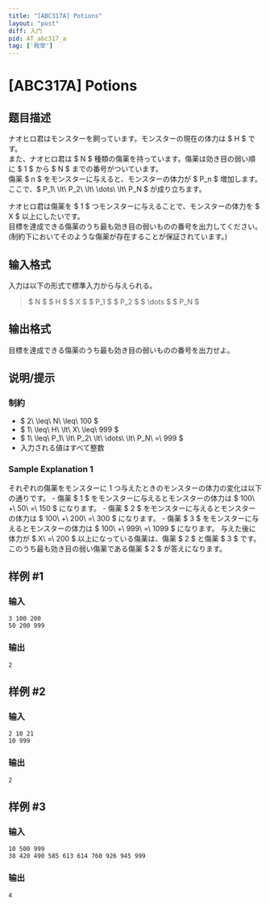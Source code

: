 ```yaml
---
title: "[ABC317A] Potions"
layout: "post"
diff: 入门
pid: AT_abc317_a
tag: ['枚举']
---
```


# [ABC317A] Potions

## 题目描述

[problemUrl]: https://atcoder.jp/contests/abc317/tasks/abc317_a

ナオヒロ君はモンスターを飼っています。モンスターの現在の体力は $ H $ です。  
また、ナオヒロ君は $ N $ 種類の傷薬を持っています。傷薬は効き目の弱い順に $ 1 $ から $ N $ までの番号がついています。  
傷薬 $ n $ をモンスターに与えると、モンスターの体力が $ P_n $ 増加します。ここで、$ P_1\ \lt\ P_2\ \lt\ \dots\ \lt\ P_N $ が成り立ちます。

ナオヒロ君は傷薬を $ 1 $ つモンスターに与えることで、モンスターの体力を $ X $ 以上にしたいです。  
目標を達成できる傷薬のうち最も効き目の弱いものの番号を出力してください。(制約下においてそのような傷薬が存在することが保証されています。)

## 输入格式

入力は以下の形式で標準入力から与えられる。

> $ N $ $ H $ $ X $ $ P_1 $ $ P_2 $ $ \dots $ $ P_N $

## 输出格式

目標を達成できる傷薬のうち最も効き目の弱いものの番号を出力せよ。

## 说明/提示

### 制約

- $ 2\ \leq\ N\ \leq\ 100 $
- $ 1\ \leq\ H\ \lt\ X\ \leq\ 999 $
- $ 1\ \leq\ P_1\ \lt\ P_2\ \lt\ \dots\ \lt\ P_N\ =\ 999 $
- 入力される値はすべて整数

### Sample Explanation 1

それぞれの傷薬をモンスターに 1 つ与えたときのモンスターの体力の変化は以下の通りです。 - 傷薬 $ 1 $ をモンスターに与えるとモンスターの体力は $ 100\ +\ 50\ =\ 150 $ になります。 - 傷薬 $ 2 $ をモンスターに与えるとモンスターの体力は $ 100\ +\ 200\ =\ 300 $ になります。 - 傷薬 $ 3 $ をモンスターに与えるとモンスターの体力は $ 100\ +\ 999\ =\ 1099 $ になります。 与えた後に体力が $ X\ =\ 200 $ 以上になっている傷薬は、傷薬 $ 2 $ と傷薬 $ 3 $ です。このうち最も効き目の弱い傷薬である傷薬 $ 2 $ が答えになります。

## 样例 #1

### 输入

```
3 100 200
50 200 999
```

### 输出

```
2
```

## 样例 #2

### 输入

```
2 10 21
10 999
```

### 输出

```
2
```

## 样例 #3

### 输入

```
10 500 999
38 420 490 585 613 614 760 926 945 999
```

### 输出

```
4
```


